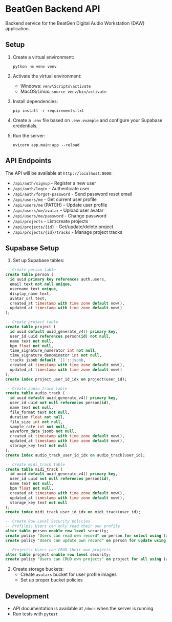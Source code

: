 # BeatGen Backend API

Backend service for the BeatGen Digital Audio Workstation (DAW) application.

## Setup

1. Create a virtual environment:
   ```
   python -m venv venv
   ```

2. Activate the virtual environment:
   - Windows: `venv\Scripts\activate`
   - MacOS/Linux: `source venv/bin/activate`

3. Install dependencies:
   ```
   pip install -r requirements.txt
   ```

4. Create a `.env` file based on `.env.example` and configure your Supabase credentials.

5. Run the server:
   ```
   uvicorn app.main:app --reload
   ```

## API Endpoints

The API will be available at `http://localhost:8000`:

- `/api/auth/signup` - Register a new user
- `/api/auth/login` - Authenticate user
- `/api/auth/forgot-password` - Send password reset email
- `/api/users/me` - Get current user profile
- `/api/users/me` (PATCH) - Update user profile
- `/api/users/me/avatar` - Upload user avatar
- `/api/users/me/password` - Change password
- `/api/projects` - List/create projects
- `/api/projects/{id}` - Get/update/delete project
- `/api/projects/{id}/tracks` - Manage project tracks

## Supabase Setup

1. Set up Supabase tables:

```sql
-- Create person table
create table person (
  id uuid primary key references auth.users,
  email text not null unique,
  username text unique,
  display_name text,
  avatar_url text,
  created_at timestamp with time zone default now(),
  updated_at timestamp with time zone default now()
);

-- Create project table
create table project (
  id uuid default uuid_generate_v4() primary key,
  user_id uuid references person(id) not null,
  name text not null,
  bpm float not null,
  time_signature_numerator int not null,
  time_signature_denominator int not null,
  tracks jsonb default '[]'::jsonb,
  created_at timestamp with time zone default now(),
  updated_at timestamp with time zone default now()
);
create index project_user_id_idx on project(user_id);

-- Create audio_track table
create table audio_track (
  id uuid default uuid_generate_v4() primary key,
  user_id uuid not null references person(id),
  name text not null,
  file_format text not null,
  duration float not null,
  file_size int not null,
  sample_rate int not null,
  waveform_data jsonb not null,
  created_at timestamp with time zone default now(),
  updated_at timestamp with time zone default now(),
  storage_key text not null
);
create index audio_track_user_id_idx on audio_track(user_id);

-- Create midi_track table
create table midi_track (
  id uuid default uuid_generate_v4() primary key,
  user_id uuid not null references person(id),
  name text not null,
  bpm float not null,
  created_at timestamp with time zone default now(),
  updated_at timestamp with time zone default now(),
  storage_key text not null
);
create index midi_track_user_id_idx on midi_track(user_id);

-- Create Row Level Security policies
-- Profiles: Users can only read their own profile
alter table person enable row level security;
create policy "Users can read own record" on person for select using (auth.uid() = user_id);
create policy "Users can update own record" on person for update using (auth.uid() = user_id);

-- Projects: Users can CRUD their own projects
alter table project enable row level security;
create policy "Users can CRUD own projects" on project for all using (auth.uid() = user_id);
```

2. Create storage buckets:
   - Create `avatars` bucket for user profile images
   - Set up proper bucket policies

## Development

- API documentation is available at `/docs` when the server is running
- Run tests with `pytest`
